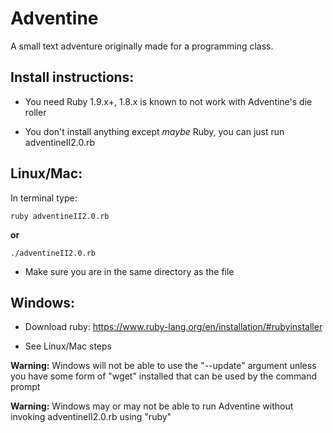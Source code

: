 Adventine
=========

A small text adventure originally made for a programming class.


**Install instructions:**
---------------------
- You need Ruby 1.9.x+, 1.8.x is known to not work with Adventine's die roller

- You don't install anything except *maybe* Ruby, you can just run adventineII2.0.rb


**Linux/Mac:**
----------
In terminal type:

	ruby adventineII2.0.rb

**or**

	./adventineII2.0.rb

- Make sure you are in the same directory as the file


**Windows:**
--------
- Download ruby: https://www.ruby-lang.org/en/installation/#rubyinstaller

- See Linux/Mac steps

**Warning:** Windows will not be able to use the "--update" argument unless you have some form of "wget" installed that can be used by the command prompt

**Warning:** Windows may or may not be able to run Adventine without invoking adventineII2.0.rb using "ruby"
